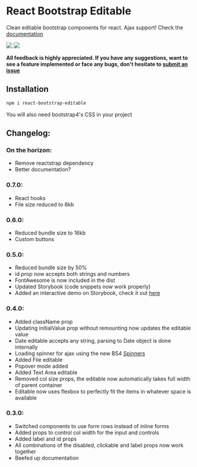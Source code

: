 # React Bootstrap Editable
 
Clean editable bootstrap components for react. Ajax support!
Check the [documentation](https://yassienw.github.io/react-bootstrap-editable)

![](https://img.shields.io/bundlephobia/min/react-bootstrap-editable)
![](https://img.shields.io/npm/dt/react-bootstrap-editable)

**All feedback is highly appreciated. If you have any suggestions, want to see a feature
implemented or face any bugs, don't hesitate to [submit an issue](https://github.com/YassienW/react-bootstrap-editable/issues/new)**

## Installation

```bash
npm i react-bootstrap-editable
```

You will also need bootstrap4's CSS in your project

## Changelog:
### On the horizon:
- Remove reactstrap dependency
- Better documentation?

### 0.7.0:
- React hooks
- File size reduced to 8kb

### 0.6.0:
- Reduced bundle size to 16kb
- Custom buttons

### 0.5.0:
- Reduced bundle size by 50%
- id prop now accepts both strings and numbers
- FontAwesome is now included in the dist
- Updated Storybook (code snippets now work properly)
- Added an interactive demo on Storybook, check it out [here](https://yassienw.github.io/react-bootstrap-editable)

### 0.4.0:
- Added className prop
- Updating initialValue prop without remounting now updates the editable value
- Date editable accepts any string, parsing to Date object is done internally
- Loading spinner for ajax using the new BS4 [Spinners](https://getbootstrap.com/docs/4.3/components/spinners/)
- Added File editable
- Popover mode added
- Added Text Area editable
- Removed col size props, the editable now automatically takes full width of parent container
- Editable now uses flexbox to perfectly fit the items in whatever space is available 
### 0.3.0:
- Switched components to use form rows instead of inline forms
- Added props to control col width for the input and controls
- Added label and id props
- All combinations of the disabled, clickable and label props now work together
- Beefed up documentation
